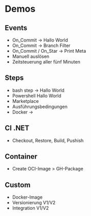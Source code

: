# Demos

## Events
- On_Commit -> Hallo World
- On_Commit -> Branch Filter
- On_Commit / On_Star -> Print Meta
- Manuell auslösen
- Zeitsteuerung aller fünf Minuten

## Steps
- bash step -> Hallo World
- Powershell Hallo World
- Marketplace
- Ausführungsbedingungen
- Docker -> 

## CI .NET
- Checkout, Restore, Build, Pushish

## Container
- Create OCI-Image > GH-Package


## Custom
- Docker-Image
- Versionierung V1/V2
- Integration  V1/V2

